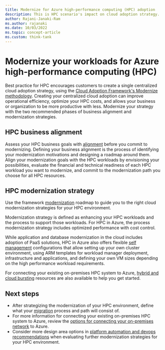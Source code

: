 ```yaml
---
title: Modernize for Azure high-performance computing (HPC) adoption
description: This is HPC scenario's impact on cloud adoption strategy.
author: Rajani-Janaki-Ram
ms.author: rajanaki
ms.date: 10/03/2022
ms.topic: concept-article
ms.custom: think-tank
---
```


# Modernize your workloads for Azure high-performance computing (HPC)

Best practice for HPC encourages customers to create a single centralized cloud adoption strategy, using the [Cloud Adoption Framework's Modernize methodology](../../modernize/index.md). Creating your centralized cloud adoption can improve operational efficiency, optimize your HPC costs, and allows your business or organization to be more productive with less. Modernize your strategy with the two recommended phases of business alignment and modernization strategies.

## HPC business alignment

Assess your HPC business goals with [alignment](../../modernize/business-alignment/index.md) before you commit to modernizing. Defining your business alignment is the process of identifying your modernization motivations and designing a roadmap around them. Align your modernization goals with the HPC workloads by envisioning your possibilities, evaluate the financial and technical readiness of each HPC workload you want to modernize, and commit to the modernization path you choose for all HPC resources.


## HPC modernization strategy

Use the framework [modernization](../../modernize/modernize-strategies/index.md) roadmap to guide you to the right cloud modernization strategies for your HPC environment.

Modernization strategy is defined as enhancing your HPC workloads and the process to support those workloads. For HPC in Azure, the process modernization strategy includes optimized performance with cost control.

While application and database modernization in the cloud includes adoption of PaaS solutions, HPC in Azure also offers flexible [self management](/azure/architecture/topics/high-performance-computing#do-it-yourself) configurations that allow setting up your own cluster environment, using ARM templates for workload manager deployment, infrastructure and applications, and defining your own VM sizes depending on the high performance workload requirements.

For connecting your existing on-premises HPC system to Azure, [hybrid and cloud bursting](/azure/architecture/topics/high-performance-computing#hybrid-and-cloud-bursting) resources are also available to help you get started.



## Next steps

- After strategizing the modernization of your HPC environment, define what your [migration](./migrate.md) process and path will consist of.
- For more information for connecting your existing on-premises HPC system to Azure, review the [options for connecting your on-premises network](/azure/architecture/reference-architectures/hybrid-networking/) to Azure.
- Consider more design area options in [platform automation and devops recommendations](../../ready/landing-zone/design-area/platform-automation-devops.md) when evaluating further modernization strategies for your HPC environment.
